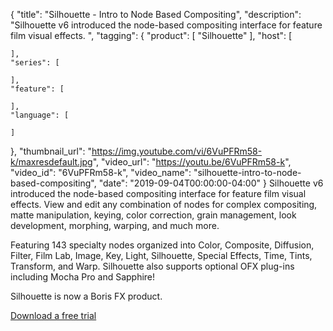 {
  "title": "Silhouette - Intro to Node Based Compositing",
  "description": "Silhouette v6 introduced the node-based compositing interface for feature film visual effects. ",
  "tagging": {
    "product": [
      "Silhouette"
    ],
    "host": [

    ],
    "series": [

    ],
    "feature": [

    ],
    "language": [

    ]
  },
  "thumbnail_url": "https://img.youtube.com/vi/6VuPFRm58-k/maxresdefault.jpg",
  "video_url": "https://youtu.be/6VuPFRm58-k",
  "video_id": "6VuPFRm58-k",
  "video_name": "silhouette-intro-to-node-based-compositing",
  "date": "2019-09-04T00:00:00-04:00"
}
Silhouette v6 introduced the node-based compositing interface for feature film visual effects. View and edit any combination of nodes for complex compositing, matte manipulation, keying, color correction, grain management, look development, morphing, warping, and much more. 

Featuring 143 specialty nodes organized into Color, Composite, Diffusion, Filter, Film Lab, Image, Key, Light, Silhouette, Special Effects, Time, Tints, Transform, and Warp. Silhouette also supports optional OFX plug-ins including Mocha Pro and Sapphire!

Silhouette is now a Boris FX product.

[Download a free trial](https://www.silhouettefx.com/silhouette "download")

